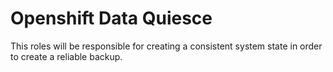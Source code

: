 Openshift Data Quiesce
======================

This roles will be responsible for creating a consistent system state in order
to create a reliable backup.